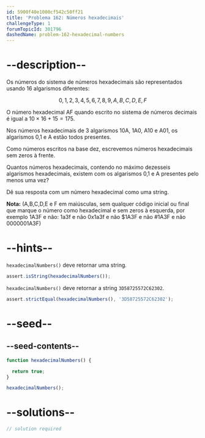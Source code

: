 ```yaml
---
id: 5900f40e1000cf542c50ff21
title: 'Problema 162: Números hexadecimais'
challengeType: 1
forumTopicId: 301796
dashedName: problem-162-hexadecimal-numbers
---
```


# --description--

Os números do sistema de números hexadecimais são representados usando 16 algarismos diferentes:

$$0,1,2,3,4,5,6,7,8,9,A,B,C,D,E,F$$

O número hexadecimal AF quando escrito no sistema de números decimais é igual a $10 \times 16 + 15 = 175$.

Nos números hexadecimais de 3 algarismos 10A, 1A0, A10 e A01, os algarismos 0,1 e A estão todos presentes.

Como números escritos na base dez, escrevemos números hexadecimais sem zeros à frente.

Quantos números hexadecimais, contendo no máximo dezesseis algarismos hexadecimais, existem com os algarismos 0,1 e A presentes pelo menos uma vez?

Dê sua resposta com um número hexadecimal como uma string.

**Nota:** (A,B,C,D,E e F em maiúsculas, sem qualquer código inicial ou final que marque o número como hexadecimal e sem zeros à esquerda, por exemplo 1A3F e não: 1a3f e não 0x1a3f e não $1A3F e não #1A3F e não 0000001A3F)

# --hints--

`hexadecimalNumbers()` deve retornar uma string.

```js
assert.isString(hexadecimalNumbers());
```

`hexadecimalNumbers()` deve retornar a string `3D58725572C62302`.

```js
assert.strictEqual(hexadecimalNumbers(), '3D58725572C62302');
```

# --seed--

## --seed-contents--

```js
function hexadecimalNumbers() {

  return true;
}

hexadecimalNumbers();
```

# --solutions--

```js
// solution required
```
